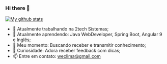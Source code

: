 ### Hi there 👋
[![My github stats](https://github-readme-stats.vercel.app/api?username=WalaceLima&theme=blue-green&show_icons=true)](https://github.com/anuraghazra/github-readme-stats)

- 🔭 Atualmente trabalhando na 2tech Sistemas;
- 🌱 Atualmente aprendendo: Java WebDeveloper, Spring Boot, Angular 9 e Inglês;
- 👯 Meu momento: Buscando receber e transmitir conhecimento;
- 💬 Curiosidade: Adora receber feedback com dicas;
- 📫 Entre em contato: weclima@gmail.com
